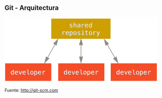 ## Git - Arquitectura

![arquitectura](/media/centralized_workflow.png) 

Fuente: http://git-scm.com
